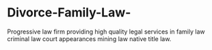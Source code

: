 # Divorce-Family-Law-
Progressive law firm providing high quality legal services in family law criminal law court appearances mining law native title law.
